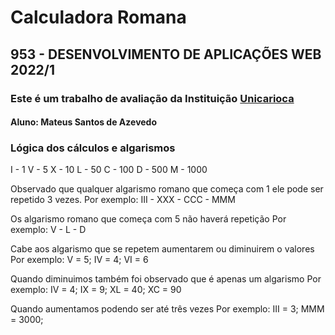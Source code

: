 # Calculadora Romana

## 953 - DESENVOLVIMENTO DE APLICAÇÕES WEB 2022/1

### Este é um trabalho de avaliação da Instituição [Unicarioca](https://www.unicarioca.edu.br/)

#### Aluno: Mateus Santos de Azevedo

### Lógica dos cálculos e algarismos

I - 1
V - 5
X - 10
L - 50
C - 100
D - 500
M - 1000

Observado que qualquer algarismo romano que começa com 1 ele pode ser repetido 3 vezes.
Por exemplo: III - XXX - CCC - MMM

Os algarismo romano que começa com 5 não haverá repetição
Por exemplo: V - L - D

Cabe aos algarismo que se repetem aumentarem ou diminuirem o valores
Por exemplo: V = 5; IV = 4; VI = 6

Quando diminuimos também foi observado que é apenas um algarismo
Por exemplo: IV = 4; IX = 9; XL = 40; XC = 90

Quando aumentamos podendo ser até três vezes
Por exemplo: III = 3; MMM = 3000;
